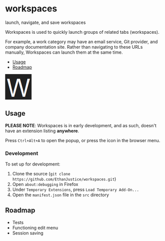 # workspaces

launch, navigate, and save workspaces

Workspaces is used to quickly launch groups of related tabs (workspaces).

For example, a work category may have an email service, Git provider, and company documentation site. Rather than navigating to these URLs manually, Workspaces can launch them at the same time.

+ [Usage](#usage)
+ [Roadmap](#roadmap)

![workspace icon](./meta/icon.png)

## Usage

**PLEASE NOTE**: Workspaces is in early development, and as such, doesn't have an extension listing **anywhere**.

Press `Ctrl+Alt+A` to open the popup, or press the icon in the browser menu.

### Development

To set up for development:

1. Clone the source (`git clone https://github.com/EthanJustice/workspaces.git`)
2. Open `about:debugging` in Firefox
3. Under `Temporary Extensions`, press `Load Temporary Add-On...`
4. Open the `manifest.json` file in the `src` directory

## Roadmap

+ Tests
+ Functioning edit menu
+ Session saving
